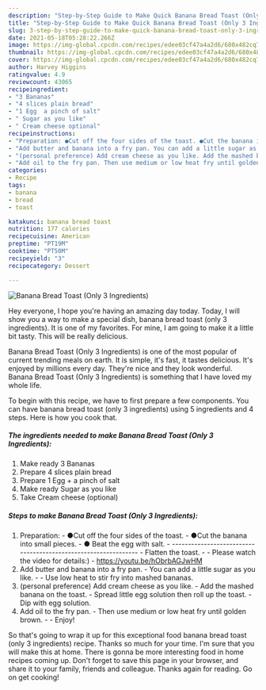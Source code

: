 ```yaml
---
description: "Step-by-Step Guide to Make Quick Banana Bread Toast (Only 3 Ingredients)"
title: "Step-by-Step Guide to Make Quick Banana Bread Toast (Only 3 Ingredients)"
slug: 3-step-by-step-guide-to-make-quick-banana-bread-toast-only-3-ingredients
date: 2021-05-18T05:28:22.266Z
image: https://img-global.cpcdn.com/recipes/edee03cf47a4a2d6/680x482cq70/banana-bread-toast-only-3-ingredients-recipe-main-photo.jpg
thumbnail: https://img-global.cpcdn.com/recipes/edee03cf47a4a2d6/680x482cq70/banana-bread-toast-only-3-ingredients-recipe-main-photo.jpg
cover: https://img-global.cpcdn.com/recipes/edee03cf47a4a2d6/680x482cq70/banana-bread-toast-only-3-ingredients-recipe-main-photo.jpg
author: Harvey Higgins
ratingvalue: 4.9
reviewcount: 43065
recipeingredient:
- "3 Bananas"
- "4 slices plain bread"
- "1 Egg  a pinch of salt"
- " Sugar as you like"
- " Cream cheese optional"
recipeinstructions:
- "Preparation: ●Cut off the four sides of the toast. ●Cut the banana into small pieces. ● Beat the egg with salt. --------------------------------------------------------------- Flatten the toast.  Please watch the video for details:) https://youtu.be/hObrbAGJwHM"
- "Add butter and banana into a fry pan. You can add a little sugar as you like.  Use low heat to stir fry into mashed bananas."
- "(personal preference) Add cream cheese as you like. Add the mashed banana on the toast. Spread little egg solution then roll up the toast. Dip with egg solution."
- "Add oil to the fry pan. Then use medium or low heat fry until golden brown.  Enjoy!"
categories:
- Recipe
tags:
- banana
- bread
- toast

katakunci: banana bread toast 
nutrition: 177 calories
recipecuisine: American
preptime: "PT19M"
cooktime: "PT50M"
recipeyield: "3"
recipecategory: Dessert

---
```



![Banana Bread Toast (Only 3 Ingredients)](https://img-global.cpcdn.com/recipes/edee03cf47a4a2d6/680x482cq70/banana-bread-toast-only-3-ingredients-recipe-main-photo.jpg)

Hey everyone, I hope you're having an amazing day today. Today, I will show you a way to make a special dish, banana bread toast (only 3 ingredients). It is one of my favorites. For mine, I am going to make it a little bit tasty. This will be really delicious.



Banana Bread Toast (Only 3 Ingredients) is one of the most popular of current trending meals on earth. It is simple, it's fast, it tastes delicious. It's enjoyed by millions every day. They're nice and they look wonderful. Banana Bread Toast (Only 3 Ingredients) is something that I have loved my whole life.


To begin with this recipe, we have to first prepare a few components. You can have banana bread toast (only 3 ingredients) using 5 ingredients and 4 steps. Here is how you cook that.

<!--inarticleads1-->

##### The ingredients needed to make Banana Bread Toast (Only 3 Ingredients):

1. Make ready 3 Bananas
1. Prepare 4 slices plain bread
1. Prepare 1 Egg + a pinch of salt
1. Make ready  Sugar as you like
1. Take  Cream cheese (optional)




<!--inarticleads2-->

##### Steps to make Banana Bread Toast (Only 3 Ingredients):

1. Preparation: - ●Cut off the four sides of the toast. - ●Cut the banana into small pieces. - ● Beat the egg with salt. - --------------------------------------------------------------- - Flatten the toast. -  - Please watch the video for details:) - https://youtu.be/hObrbAGJwHM
1. Add butter and banana into a fry pan. - You can add a little sugar as you like. -  - Use low heat to stir fry into mashed bananas.
1. (personal preference) Add cream cheese as you like. - Add the mashed banana on the toast. - Spread little egg solution then roll up the toast. - Dip with egg solution.
1. Add oil to the fry pan. - Then use medium or low heat fry until golden brown. -  - Enjoy!




So that's going to wrap it up for this exceptional food banana bread toast (only 3 ingredients) recipe. Thanks so much for your time. I'm sure that you will make this at home. There is gonna be more interesting food in home recipes coming up. Don't forget to save this page in your browser, and share it to your family, friends and colleague. Thanks again for reading. Go on get cooking!
